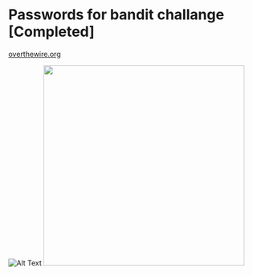 # Passwords for bandit challange [Completed]
<a href='https://overthewire.org/wargames/' alt="#">overthewire.org</a>

![Alt Text](https://github.com/apollxo/bandit/hey.gif)
<img src="https://github.com/apollxo/bandit/hey.gif" width="400" height="400" />
